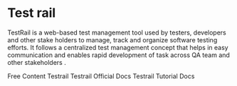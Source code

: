 # Test rail

TestRail is a web-based test management tool used by testers, developers and other stake holders to manage, track and organize software testing efforts. It follows a centralized test management concept that helps in easy communication and enables rapid development of task across QA team and other stakeholders .

<ResourceGroupTitle>Free Content</ResourceGroupTitle>
<BadgeLink colorScheme='blue' badgeText='Official Website' href='https://www.gurock.com/testrail/'>Testrail</BadgeLink>
<BadgeLink colorScheme='blue' badgeText='Official Docs' href='https://support.gurock.com/hc/en-us/'>Testrail Official Docs</BadgeLink>
<BadgeLink colorScheme='green' badgeText='Read' href='https://www.tutorialspoint.com/testrail/testrail_introduction.htm'>Testrail Tutorial Docs</BadgeLink>

